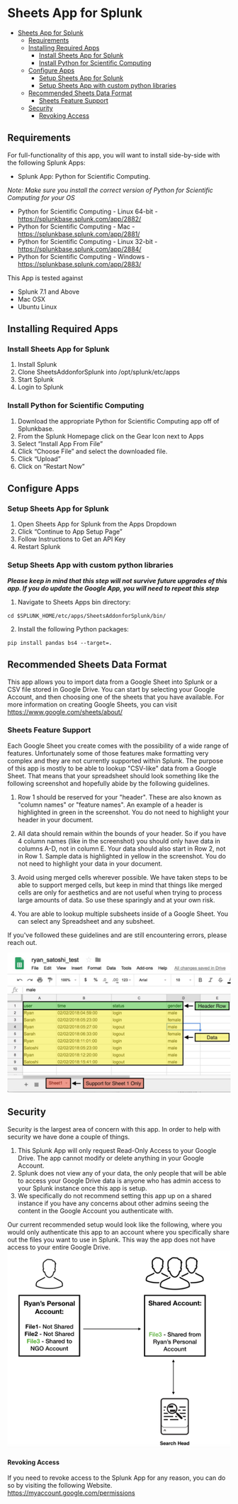 
# Sheets App for Splunk

- [Sheets App for Splunk](#google-app-for-splunk)
  * [Requirements](#requirements)
  * [Installing Required Apps](#installing-required-apps)
    + [Install Sheets App for Splunk](#install-google-app-for-splunk)
    + [Install Python for Scientific Computing](#install-python-for-scientific-computing)
  * [Configure Apps](#configure-apps)
    + [Setup Sheets App for Splunk](#setup-google-app-for-splunk)
    + [Setup Sheets App with custom python libraries](#setup-python-for-scientific-computing-with-custom-python-libraries)
  * [Recommended Sheets Data Format](#recommended-google-data-format)
    + [Sheets Feature Support](#google-sheet-feature-support)
  * [Security](#security)
      - [Revoking Access](#revoking-access)


## Requirements

For full-functionality of this app, you will want to install side-by-side with the following Splunk Apps:

* Splunk App: Python for Scientific Computing.

_Note: Make sure you install the correct version of Python for Scientific Computing for your OS_
* Python for Scientific Computing - Linux 64-bit - https://splunkbase.splunk.com/app/2882/
* Python for Scientific Computing - Mac - https://splunkbase.splunk.com/app/2881/
* Python for Scientific Computing - Linux 32-bit - https://splunkbase.splunk.com/app/2884/
* Python for Scientific Computing - Windows - https://splunkbase.splunk.com/app/2883/

This App is tested against

* Splunk 7.1 and Above
* Mac OSX
* Ubuntu Linux

## Installing Required Apps

### Install Sheets App for Splunk
1. Install Splunk
2. Clone SheetsAddonforSplunk into /opt/splunk/etc/apps
3. Start Splunk
4. Login to Splunk

### Install Python for Scientific Computing
1. Download the appropriate Python for Scientific Computing app off of Splunkbase. 
2. From the Splunk Homepage click on the Gear Icon next to Apps
3. Select “Install App From File”
4. Click “Choose File” and select the downloaded file. 
5. Click “Upload”
6. Click on “Restart Now”

## Configure Apps

### Setup Sheets App for Splunk
1. Open Sheets App for Splunk from the Apps Dropdown
2. Click “Continue to App Setup Page”
3. Follow Instructions to Get an API Key
4. Restart Splunk

### Setup Sheets App with custom python libraries
**_Please keep in mind that this step will not survive future upgrades of this app. If you do update the Google App, you will need to repeat this step_**

1. Navigate to Sheets Apps bin directory:
```
cd $SPLUNK_HOME/etc/apps/SheetsAddonforSplunk/bin/
```

2. Install the following Python packages:

```
pip install pandas bs4 --target=.

```

## Recommended Sheets Data Format

This app allows you to import data from a Google Sheet into Splunk or a CSV file stored in Google Drive. You can start by selecting your Google Account, and then choosing one of the sheets that you have available. For more information on creating Google Sheets, you can visit https://www.google.com/sheets/about/

### Sheets Feature Support
Each Google Sheet you create comes with the possibility of a wide range of features. Unfortunately some of those features make formatting very complex and they are not currently supported within Splunk. The purpose of this app is mostly to be able to lookup "CSV-like" data from a Google Sheet. That means that your spreadsheet should look something like the following screenshot and hopefully abide by the following guidelines.

1. Row 1 should be reserved for your "header". These are also known as "column names" or "feature names". An example of a header is highlighted in green in the screenshot. You do not need to highlight your header in your document. 

2. All data should remain within the bounds of your header. So if you have 4 column names (like in the screenshot) you should only have data in columns A-D, not in column E. Your data should also start in Row 2, not in Row 1. Sample data is highlighted in yellow in the screenshot. You do not need to highlight your data in your document. 

3. Avoid using merged cells wherever possible. We have taken steps to be able to support merged cells, but keep in mind that things like merged cells are only for aesthetics and are not useful when trying to process large amounts of data. So use these sparingly and at your own risk. 

4. You are  able to lookup multiple subsheets inside of a Google Sheet. You can select any Spreadsheet and any subsheet. 

If you've followed these guidelines and are still encountering errors, please reach out. 

![Alt text](/appserver/static/sheet_info.jpg?raw=true "Auth Option 1")

## Security

Security is the largest area of concern with this app. In order to help with security we have done a couple of things. 

1. This Splunk App will only request Read-Only Access to your Google Drive. The app cannot modify or delete anything in your Google Account.  
2. Splunk does not view any of your data, the only people that will be able to access your Google Drive data is anyone who has admin access to your Splunk instance once this app is setup. 
3. We specifically do not recommend setting this app up on a shared instance if you have any concerns about other admins seeing the content in the Google Account you authenticate with. 

Our current recommended setup would look like the following, where you would only authenticate this app to an account where you specifically share out the files you want to use in Splunk. This way the app does not have access to your entire Google Drive. 
![Alt text](/appserver/static/auth1.jpg?raw=true "Auth Option 1")

#### Revoking Access
If you need to revoke access to the Splunk App for any reason, you can do so by visiting the following Website. https://myaccount.google.com/permissions




